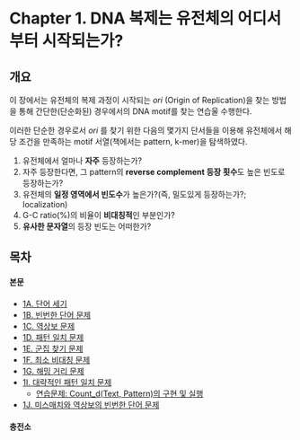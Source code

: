 # Chapter 1. DNA 복제는 유전체의 어디서부터 시작되는가?
## 개요
이 장에서는 유전체의 복제 과정이 시작되는 *ori* (Origin of Replication)을 찾는 방법을 통해 간단한(단순화된) 경우에서의 DNA motif를 찾는 연습울 수행한다.

이러한 단순한 경우로서 *ori* 를 찾기 위한 다음의 몇가지 단서들을 이용해 유전체에서 해당 조건을 만족하는 motif 서열(책에서는 pattern, k-mer)을 탐색하였다.

1. 유전체에서 얼마나 **자주** 등장하는가?
2. 자주 등장한다면, 그 pattern의 **reverse complement 등장 횟수**도 높은 빈도로 등장하는가?
3. 유전체의 **일정 영역에서 빈도수**가 높은가?(즉, 밀도있게 등장하는가?; localization)
4. G-C ratio(%)의 비율이 **비대칭적**인 부분인가?
5. **유사한 문자열**의 등장 빈도는 어떠한가?

## 목차
 #### 본문
 - [1A. 단어 세기](./1A.%20PatternCount.ipynb)
 - [1B. 빈번한 단어 문제](./1B.%20FrequentWords.ipynb)
 - [1C. 역상보 문제](./1C.%20ReverseComplement.ipynb)
 - [1D. 패턴 일치 문제](./1D.%20PatternOccurrence.ipynb)
 - [1E. 군집 찾기 문제](./1E.%20FindClumps.ipynb)
 - [1F. 최소 비대칭 문제](./1F.%20MinimizeSkew.ipynb)
 - [1G. 해밍 거리 문제](./1G.%20HammingDistance.ipynb)
 - [1I. 대략적인 패턴 일치 문제](./1H.%20NäivePatternMatiching.ipynb)
    - [연습문제: Count_d(Text, Pattern)의 구현 및 실행](./1I-Ex.%20ApproximatePatternCount.ipynb)
 - [1J. 미스매치와 역상보의 빈번한 단어 문제](./1J.%20MostFrequentPseudoPatternwithComplements.ipynb)

#### 충전소